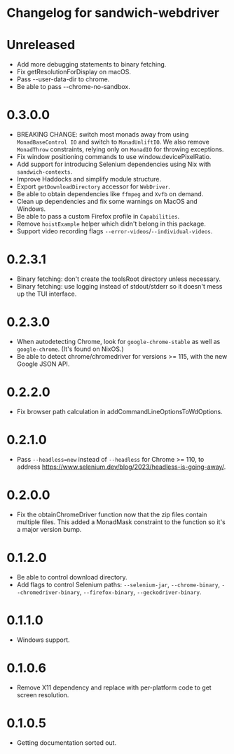 # Changelog for sandwich-webdriver

# Unreleased

* Add more debugging statements to binary fetching.
* Fix getResolutionForDisplay on macOS.
* Pass --user-data-dir to chrome.
* Be able to pass --chrome-no-sandbox.

# 0.3.0.0

* BREAKING CHANGE: switch most monads away from using `MonadBaseControl IO` and switch to `MonadUnliftIO`. We also remove `MonadThrow` constraints, relying only on `MonadIO` for throwing exceptions.
* Fix window positioning commands to use window.devicePixelRatio.
* Add support for introducing Selenium dependencies using Nix with `sandwich-contexts`.
* Improve Haddocks and simplify module structure.
* Export `getDownloadDirectory` accessor for `WebDriver`.
* Be able to obtain dependencies like `ffmpeg` and `Xvfb` on demand.
* Clean up dependencies and fix some warnings on MacOS and Windows.
* Be able to pass a custom Firefox profile in `Capabilities`.
* Remove `hoistExample` helper which didn't belong in this package.
* Support video recording flags `--error-videos`/`--individual-videos`.

# 0.2.3.1

* Binary fetching: don't create the toolsRoot directory unless necessary.
* Binary fetching: use logging instead of stdout/stderr so it doesn't mess up the TUI interface.

# 0.2.3.0

* When autodetecting Chrome, look for `google-chrome-stable` as well as `google-chrome`. (It's found on NixOS.)
* Be able to detect chrome/chromedriver for versions >= 115, with the new Google JSON API.

# 0.2.2.0

* Fix browser path calculation in addCommandLineOptionsToWdOptions.

# 0.2.1.0

* Pass `--headless=new` instead of `--headless` for Chrome >= 110, to address https://www.selenium.dev/blog/2023/headless-is-going-away/.

# 0.2.0.0

* Fix the obtainChromeDriver function now that the zip files contain multiple files. This added a MonadMask constraint to the function so it's a major version bump.

# 0.1.2.0

* Be able to control download directory.
* Add flags to control Selenium paths: `--selenium-jar`, `--chrome-binary`, `--chromedriver-binary`, `--firefox-binary`, `--geckodriver-binary`.

# 0.1.1.0

* Windows support.

# 0.1.0.6

* Remove X11 dependency and replace with per-platform code to get screen resolution.

# 0.1.0.5

* Getting documentation sorted out.
